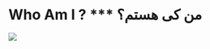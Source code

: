   #  Who Am I ?    ***    من کی هستم؟   
<img align="center" src="https://github.com/soorena62/Soorena62/assets/118964506/bde749ee-dc41-4d63-9461-06b8943110c7">
